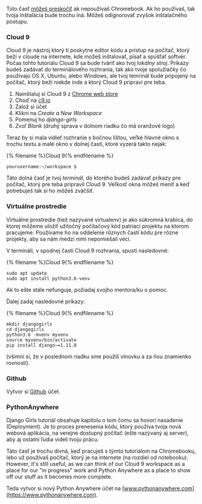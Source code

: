 Túto časť [môžeš preskočiť](http://tutorial.djangogirls.org/en/installation/#install-python) ak nepoužívaš Chromebook. Ak ho používaš, tak tvoja inštalácia bude trochu iná. Môžeš odignorovať zvyšok inštalačného postupu.

### Cloud 9

Cloud 9 je nástroj ktorý ti poskytne editor kódu a prístup na počítač, ktorý beží v cloude na internete, kde možeš inštalovať, písať a spúšťať softvér. Počas tohto tutoriálu Cloud 9 sa bude tváriť ako tvoj *lokálny stroj*. Príkazy budeš zadávať do terminálového rozhrania, tak ako tvoje spolužiačky čo používajú OS X, Ubuntu, alebo Windows, ale tvoj temrinál bude pripojený na počítač, ktorý beží niekde inde a ktorý Cloud 9 pripraví pre teba.

1. Nainštaluj si Cloud 9 z [Chrome web store](https://chrome.google.com/webstore/detail/cloud9/nbdmccoknlfggadpfkmcpnamfnbkmkcp)
2. Choď na [c9.io](https://c9.io)
3. Založ si účet
4. Klikni na *Create a New Workspace*
5. Pomenuj ho *django-girls*
6. Zvoľ *Blank* (druhý sprava v dolnom riadku čo má oranžové logo)

Teraz by si mala vidieť rozhranie s bočnou lištou, veľké hlavné okno s trochu textu a malé okno v dolnej časti, ktoré vyzerá takto nejak:

{% filename %}Cloud 9{% endfilename %}

    yourusername:~/workspace $
    

Táto dolná časť je tvoj *terminál*, do ktorého budeš zadávať príkazy pre počítač, ktorý pre teba pripravil Cloud 9. Veľkosť okna môžeš meniť a keď potrebuješ tak si ho môžeš zväčšiť.

### Virtuálne prostredie

Virtuálne prostredie (tiež nazývané virtualenv) je ako súkromná krabica, do ktorej môžeme uložiť užitočný počítačový kód patriaci projektu na ktorom pracujeme. Používame ho na oddelenie rôznych častí kódu pre rôzne projekty, aby sa nám medzi nimi nepomiešali veci.

V termináli, v spodnej časti Cloud 9 rozhrania, spusti nasledovné:

{% filename %}Cloud 9{% endfilename %}

    sudo apt update
    sudo apt install python3.6-venv
    

Ak to ešte stále nefunguje, požiadaj svojho mentora/ku o pomoc.

Ďalej zadaj nasledovné príkazy:

{% filename %}Cloud 9{% endfilename %}

    mkdir djangogirls
    cd djangogirls
    python3.6 -mvenv myvenv
    source myvenv/bin/activate
    pip install django~=1.11.0
    

(všimni si, že v poslednom riadku sme použili vlnovku a za ňou znamienko rovnosti).

### Github

Vytvor si [Github](https://github.com) účet.

### PythonAnywhere

Django Girls tutoriál obsahuje kapitolu o tom čomu sa hovorí nasadenie (Deployment). Je to proces prenesenia kódu, ktorý používa tvoja nová webová aplikácia, na verejne dostupný počítač (ešte nazývaný aj server), aby aj ostatní ľudia videli tvoju prácu.

Táto časť je trochu divná, keď pracuješ s týmto tutoriálom na Chromebooku, lebo už používaš počítač, ktorý je na internete (na rozdiel od notebooku). However, it's still useful, as we can think of our Cloud 9 workspace as a place for our "in progress" work and Python Anywhere as a place to show off our stuff as it becomes more complete.

Teda vytvor si nový Python Anywhere účet na [www.pythonanywhere.com](https://www.pythonanywhere.com).
